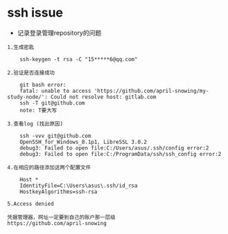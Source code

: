 
# ssh issue 
   - 记录登录管理repository的问题

    1.生成密匙

        ssh-keygen -t rsa -C "15*****6@qq.com"   
        
    2.验证是否连接成功

        git bash error:
        fatal: unable to access 'https://github.com/april-snowing/my-study-node/': Could not resolve host: gitlab.com
        ssh -T git@github.com
        note: T要大写

    3.查看log (找出原因)

        ssh -vvv git@github.com
        OpenSSH_for_Windows_8.1p1, LibreSSL 3.0.2
        debug3: Failed to open file:C:/Users/asus/.ssh/config error:2
        debug3: Failed to open file:C:/ProgramData/ssh/ssh_config error:2

    4.在相应的路径添加这两个配置文件

        Host *
        IdentityFile=C:\Users\asus\.ssh/id_rsa 
        HostkeyAlgorithms=ssh-rsa 

    5.Access denied

    凭据管理器，网址一定要到自己的账户那一层级
    https://github.com/april-snowing
